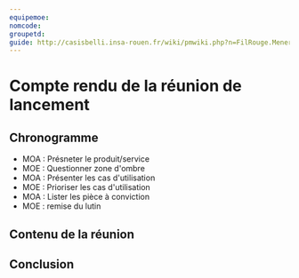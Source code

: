 ```yaml
---
equipemoe: 
nomcode: 
groupetd: 
guide: http://casisbelli.insa-rouen.fr/wiki/pmwiki.php?n=FilRouge.MenerReunionLancement
---
```


# Compte rendu de la réunion de lancement

## Chronogramme

- MOA : Présneter le produit/service
- MOE : Questionner zone d'ombre
- MOA : Présenter les cas d'utilisation
- MOE : Prioriser les cas d'utilisation
- MOA : Lister les pièce à conviction
- MOE : remise du lutin

## Contenu de la réunion



## Conclusion
